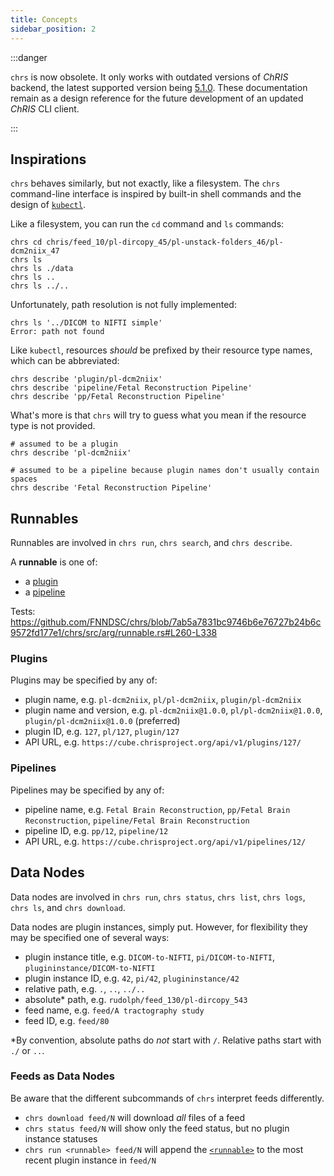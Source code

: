 ```yaml
---
title: Concepts
sidebar_position: 2
---
```


:::danger

`chrs` is now obsolete. It only works with outdated versions of _ChRIS_ backend,
the latest supported version being [5.1.0](https://github.com/FNNDSC/ChRIS_ultron_backEnd/releases/tag/v5.1.0).
These documentation remain as a design reference for the future development of
an updated _ChRIS_ CLI client.

:::

## Inspirations

`chrs` behaves similarly, but not exactly, like a filesystem. The `chrs` command-line interface
is inspired by built-in shell commands and the design of [`kubectl`](https://kubernetes.io/docs/reference/kubectl/).

Like a filesystem, you can run the `cd` command and `ls` commands:

```shell
chrs cd chris/feed_10/pl-dircopy_45/pl-unstack-folders_46/pl-dcm2niix_47
chrs ls
chrs ls ./data
chrs ls ..
chrs ls ../..
```

Unfortunately, path resolution is not fully implemented:

```shell
chrs ls '../DICOM to NIFTI simple'
Error: path not found
```

Like `kubectl`, resources _should_ be prefixed by their resource type names, which can be abbreviated:

```shell
chrs describe 'plugin/pl-dcm2niix'
chrs describe 'pipeline/Fetal Reconstruction Pipeline'
chrs describe 'pp/Fetal Reconstruction Pipeline'
```

What's more is that `chrs` will try to guess what you mean if the resource type is not provided.

```shell
# assumed to be a plugin
chrs describe 'pl-dcm2niix'

# assumed to be a pipeline because plugin names don't usually contain spaces
chrs describe 'Fetal Reconstruction Pipeline'
```

## Runnables

Runnables are involved in `chrs run`, `chrs search`, and `chrs describe`.

A **runnable** is one of:

- a [plugin](#plugins)
- a [pipeline](#pipelines)

Tests: https://github.com/FNNDSC/chrs/blob/7ab5a7831bc9746b6e76727b24b6c9572fd177e1/chrs/src/arg/runnable.rs#L260-L338

### Plugins

Plugins may be specified by any of:

- plugin name, e.g. `pl-dcm2niix`, `pl/pl-dcm2niix`, `plugin/pl-dcm2niix`
- plugin name and version, e.g. `pl-dcm2niix@1.0.0`, `pl/pl-dcm2niix@1.0.0`, `plugin/pl-dcm2niix@1.0.0` (preferred)
- plugin ID, e.g. `127`, `pl/127`, `plugin/127`
- API URL, e.g. `https://cube.chrisproject.org/api/v1/plugins/127/`

### Pipelines

Pipelines may be specified by any of:

- pipeline name, e.g. `Fetal Brain Reconstruction`, `pp/Fetal Brain Reconstruction`, `pipeline/Fetal Brain Reconstruction`
- pipeline ID, e.g. `pp/12`, `pipeline/12`
- API URL, e.g. `https://cube.chrisproject.org/api/v1/pipelines/12/`

## Data Nodes

Data nodes are involved in `chrs run`, `chrs status`, `chrs list`, `chrs logs`, `chrs ls`, and `chrs download`.

Data nodes are plugin instances, simply put. However, for flexibility they may be specified one of several ways:

- plugin instance title, e.g. `DICOM-to-NIFTI`, `pi/DICOM-to-NIFTI`, `plugininstance/DICOM-to-NIFTI`
- plugin instance ID, e.g. `42`, `pi/42`, `plugininstance/42`
- relative path, e.g. `.`, `..`, `../..`
- absolute\* path, e.g. `rudolph/feed_130/pl-dircopy_543` 
- feed name, e.g. `feed/A tractography study`
- feed ID, e.g. `feed/80`

\*By convention, absolute paths do _not_ start with `/`. Relative paths start with `./` or `..`.

### Feeds as Data Nodes

Be aware that the different subcommands of `chrs` interpret feeds differently.

- `chrs download feed/N` will download _all_ files of a feed
- `chrs status feed/N` will show only the feed status, but no plugin instance statuses
- `chrs run <runnable> feed/N` will append the [`<runnable>`](#runnables) to the most recent plugin instance in `feed/N`
